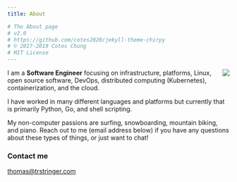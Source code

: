 ```yaml
---
title: About

# The About page
# v2.0
# https://github.com/cotes2020/jekyll-theme-chirpy
# © 2017-2019 Cotes Chung
# MIT License
---
```


<img style="float: right;" src="https://github.com/trstringer.png?size=200">

I am a **Software Engineer** focusing on infrastructure, platforms, Linux, open source software, DevOps, distributed computing (Kubernetes), containerization, and the cloud.

I have worked in many different languages and platforms but currently that is primarily Python, Go, and shell scripting.

My non-computer passions are surfing, snowboarding, mountain biking, and piano. Reach out to me (email address below) if you have any questions about these types of things, or just want to chat!

### Contact me

[thomas@trstringer.com](mailto:thomas@trstringer.com)
